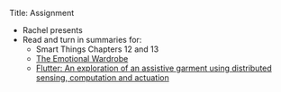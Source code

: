 Title: Assignment

- Rachel presents
- Read and turn in summaries for:
	- Smart Things Chapters 12 and 13
	- [The Emotional Wardrobe](https://link.springer.com/article/10.1007/s00779-004-0289-4)
	- [Flutter: An exploration of an assistive garment using distributed
		sensing, computation and
		actuation](https://dl.acm.org/citation.cfm?id=2680586)
